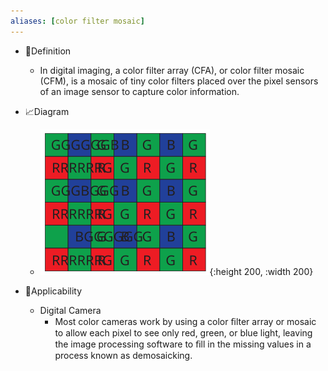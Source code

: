 ```yaml
---
aliases: [color filter mosaic]
---
```


- 📝Definition
    - In digital imaging, a color filter array (CFA), or color filter mosaic (CFM), is a mosaic of tiny color filters placed over the pixel sensors of an image sensor to capture color information.
    
- 📈Diagram
    - ![name](../assets/color_filter_array.svg){:height 200, :width 200}
    
- 🧀Applicability
    - Digital Camera
        - Most color cameras work by using a color ﬁlter array or mosaic to allow each pixel to see only red, green, or blue light, leaving the image processing software to ﬁll in the missing values in a process known as demosaicking.
        
